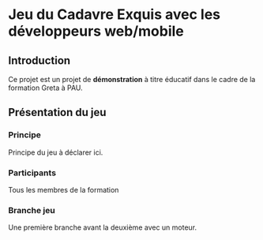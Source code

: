 # Jeu du Cadavre Exquis avec les développeurs web/mobile
## Introduction
Ce projet est un projet de **démonstration** à titre éducatif dans le cadre de la formation Greta à PAU.

## Présentation du jeu
### Principe
Principe du jeu à déclarer ici.

### Participants
Tous les membres de la formation

### Branche jeu
Une première branche avant la deuxième avec un moteur.
